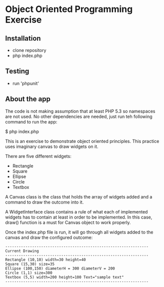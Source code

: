 Object Oriented Programming Exercise
===

Installation
-------------

- clone repository
- php index.php

Testing
--------

- run 'phpunit'

About the app
-------------

The code is not making assumption that at least PHP 5.3 so namespaces are not used. No other dependencies are needed, just run teh following command to run the app:

$ php index.php

This is an exercise to demonstrate object oriented principles. This practice uses imaginary canvas to draw widgets on it.

There are five different widgets:

- Rectangle
- Square
- Ellipse
- Circle
- Textbox

A Canvas class is the class that holds the array of widgets added and a command to draw the outcome into it.

A WidgetInterface class contains a rule of what each of implemented widgets has to contain at least in order to be implemented. In this case, draw() function is a must for Canvas object to work properly.

Once the index.php file is run, it will go through all widgets added to the canvas and draw the configured outcome:

~~~
----------------------------------------------------------------
Current Drawing
----------------------------------------------------------------
Rectangle (10,10) width=30 height=40
Square (15,30) size=35
Ellipse (100,150) diameterH = 300 diameterV = 200
Circle (1,1) size=300
Textbox (5,5) width=200 height=100 Text="sample text"
----------------------------------------------------------------
~~~
